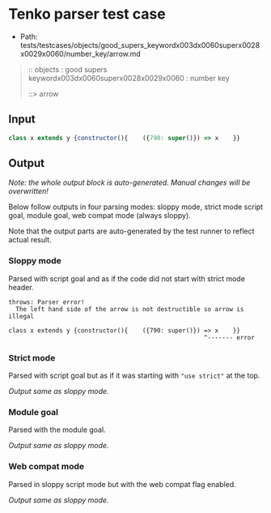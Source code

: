 # Tenko parser test case

- Path: tests/testcases/objects/good_supers_keywordx003dx0060superx0028x0029x0060/number_key/arrow.md

> :: objects : good supers keywordx003dx0060superx0028x0029x0060 : number key
>
> ::> arrow

## Input

`````js
class x extends y {constructor(){    ({790: super()}) => x    }}
`````

## Output

_Note: the whole output block is auto-generated. Manual changes will be overwritten!_

Below follow outputs in four parsing modes: sloppy mode, strict mode script goal, module goal, web compat mode (always sloppy).

Note that the output parts are auto-generated by the test runner to reflect actual result.

### Sloppy mode

Parsed with script goal and as if the code did not start with strict mode header.

`````
throws: Parser error!
  The left hand side of the arrow is not destructible so arrow is illegal

class x extends y {constructor(){    ({790: super()}) => x    }}
                                                      ^------- error
`````

### Strict mode

Parsed with script goal but as if it was starting with `"use strict"` at the top.

_Output same as sloppy mode._

### Module goal

Parsed with the module goal.

_Output same as sloppy mode._

### Web compat mode

Parsed in sloppy script mode but with the web compat flag enabled.

_Output same as sloppy mode._

